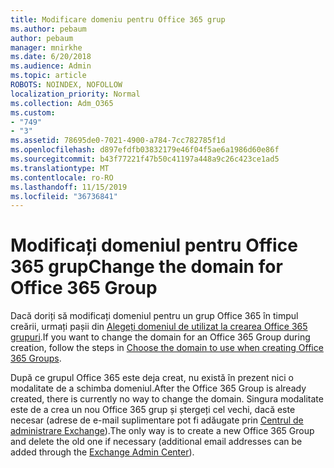 ```yaml
---
title: Modificare domeniu pentru Office 365 grup
ms.author: pebaum
author: pebaum
manager: mnirkhe
ms.date: 6/20/2018
ms.audience: Admin
ms.topic: article
ROBOTS: NOINDEX, NOFOLLOW
localization_priority: Normal
ms.collection: Adm_O365
ms.custom:
- "749"
- "3"
ms.assetid: 78695de0-7021-4900-a784-7cc782785f1d
ms.openlocfilehash: d897efdfb03832179e46f04f5ae6a1986d60e86f
ms.sourcegitcommit: b43f77221f47b50c41197a448a9c26c423ce1ad5
ms.translationtype: MT
ms.contentlocale: ro-RO
ms.lasthandoff: 11/15/2019
ms.locfileid: "36736841"
---
```

# <a name="change-the-domain-for-office-365-group"></a><span data-ttu-id="637cb-102">Modificați domeniul pentru Office 365 grup</span><span class="sxs-lookup"><span data-stu-id="637cb-102">Change the domain for Office 365 Group</span></span>

<span data-ttu-id="637cb-103">Dacă doriți să modificați domeniul pentru un grup Office 365 în timpul creării, urmați pașii din [Alegeți domeniul de utilizat la crearea Office 365 grupuri](https://docs.microsoft.com/office365/admin/create-groups/choose-domain-to-create-groups).</span><span class="sxs-lookup"><span data-stu-id="637cb-103">If you want to change the domain for an Office 365 Group during creation, follow the steps in [Choose the domain to use when creating Office 365 Groups](https://docs.microsoft.com/office365/admin/create-groups/choose-domain-to-create-groups).</span></span>
  
<span data-ttu-id="637cb-104">După ce grupul Office 365 este deja creat, nu există în prezent nici o modalitate de a schimba domeniul.</span><span class="sxs-lookup"><span data-stu-id="637cb-104">After the Office 365 Group is already created, there is currently no way to change the domain.</span></span> <span data-ttu-id="637cb-105">Singura modalitate este de a crea un nou Office 365 grup și ștergeți cel vechi, dacă este necesar (adrese de e-mail suplimentare pot fi adăugate prin [Centrul de administrare Exchange](https://outlook.office365.com/ecp.aspx)).</span><span class="sxs-lookup"><span data-stu-id="637cb-105">The only way is to create a new Office 365 Group and delete the old one if necessary (additional email addresses can be added through the [Exchange Admin Center](https://outlook.office365.com/ecp.aspx)).</span></span>